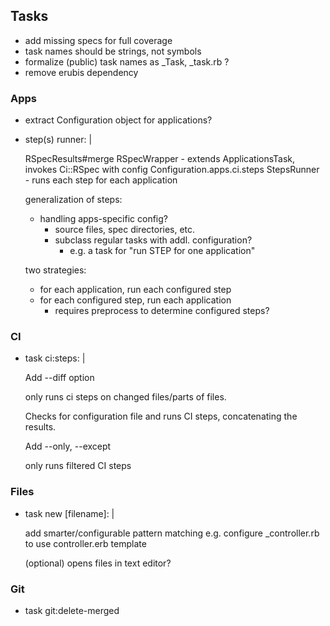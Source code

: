 ## Tasks

- add missing specs for full coverage
- task names should be strings, not symbols
- formalize (public) task names as _Task, _task.rb ?
- remove erubis dependency

### Apps

- extract Configuration object for applications?

- step(s) runner: |

  RSpecResults#merge
  RSpecWrapper - extends ApplicationsTask, invokes Ci::RSpec with config
  Configuration.apps.ci.steps
  StepsRunner - runs each step for each application

  generalization of steps:
  - handling apps-specific config?
    - source files, spec directories, etc.
    - subclass regular tasks with addl. configuration?
      - e.g. a task for "run STEP for one application"

  two strategies:
  - for each application, run each configured step
  - for each configured step, run each application
    - requires preprocess to determine configured steps?

### CI

- task ci:steps: |

  Add --diff option

    only runs ci steps on changed files/parts of files.

  Checks for configuration file and runs CI steps, concatenating the results.

  Add --only, --except

    only runs filtered CI steps

### Files

- task new [filename]: |

  add smarter/configurable pattern matching
  e.g. configure _controller.rb to use controller.erb template

  (optional) opens files in text editor?

### Git

- task git:delete-merged

